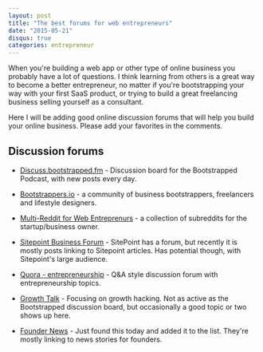 ```yaml
---
layout: post
title: "The best forums for web entrepreneurs"
date: "2015-05-21"
disqus: true
categories: entrepreneur
---
```


When you're building a web app or other type of online business you
probably have a lot of questions. I think learning from others is 
a great way to become a better entrepreneur, no matter if you're
bootstrapping your way with your first SaaS product, or trying
to build a great freelancing business selling yourself as a consultant.

Here I will be adding good online discussion forums that
will help you build your online business. Please add your favorites in the comments.

## Discussion forums

 * [Discuss.bootstrapped.fm](http://discuss.bootstrapped.fm) - Discussion board for the Bootstrapped Podcast, with new posts every day.

 * [Bootstrappers.io](http://www.bootstrappers.io) - a community of business bootstrappers, freelancers and lifestyle designers.


 * [Multi-Reddit for Web Entreprenurs](http://www.reddit.com/r/entrepreneur+business+marketing+motivation+smallbusiness+startups) - a collection of subreddits for the startup/business owner.

 * [Sitepoint Business Forum](http://community.sitepoint.com/c/business) - SitePoint has a forum, but recently it is mostly posts linking to Sitepoint articles. Has potential though, with Sitepoint's large audience.

 * [Quora - entrepreneurship](http://www.quora.com/Entrepreneurship) - Q&A style discussion forum with entrepreneurship topics.

 * [Growth Talk](http://www.growthtalk.co) - Focusing on growth hacking. Not as active as the Bootstrapped discussion board, but occasionally a good topic or two shows up here.

 * [Founder News](foundernews.io) - Just found this today and added it to the list. They're mostly linking to news stories for founders.
